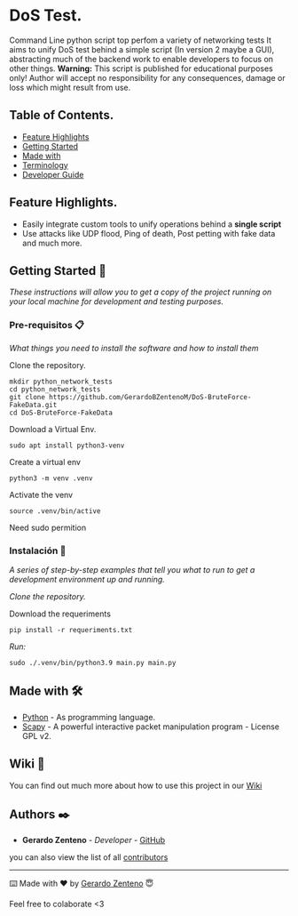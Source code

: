 # DoS Test.

Command Line python script top perfom a variety of networking tests
It aims to unify DoS test behind a simple script (In version 2 maybe a GUI), abstracting much of the backend work to enable developers to focus on other things.
**Warning:** This script is published for educational purposes only! Author will accept no responsibility for any consequences, damage or loss which might result from use.

## Table of Contents.
- [Feature Highlights](#feature-highlights)
- [Getting Started](#getting-started)
- [Made with](#made-with)
- [Terminology](#terminology)
- [Developer Guide](#developer-guide)

## Feature Highlights.
* Easily integrate custom tools to unify operations behind a **single script**
* Use attacks like UDP flood, Ping of death, Post petting with fake data and much more.

## Getting Started 🚀

_These instructions will allow you to get a copy of the project running on your local machine for development and testing purposes._

### Pre-requisitos 📋

_What things you need to install the software and how to install them_

Clone the repository.


```
mkdir python_network_tests
cd python_network_tests
git clone https://github.com/GerardoBZentenoM/DoS-BruteForce-FakeData.git
cd DoS-BruteForce-FakeData
```

Download a Virtual Env.

```
sudo apt install python3-venv
```
Create a virtual env

```
python3 -m venv .venv
```
Activate the venv

```
source .venv/bin/active
```



Need sudo permition

### Instalación 🔧

_A series of step-by-step examples that tell you what to run to get a development environment up and running._

_Clone the repository._



Download the requeriments

```
pip install -r requeriments.txt
```
_Run:_

```
sudo ./.venv/bin/python3.9 main.py main.py
```


## Made with 🛠️

* [Python](https://www.python.org/) - As programming language.
* [Scapy](https://scapy.net/) - A powerful interactive packet manipulation program - License GPL v2.


## Wiki 📖

You can find out much more about how to use this project in our [Wiki](https://github.com/tu/proyecto/wiki)

## Authors ✒️

* **Gerardo Zenteno** - *Developer* - [GitHub](https://github.com/GerardoBZentenoM)

you can also view the list of all [contributors](https://github.com/your/project/contributors)

---
⌨️ Made with ❤️ by [Gerardo Zenteno](https://www.linkedin.com/in/brallan-zenteno/) 😇

Feel free to colaborate <3
